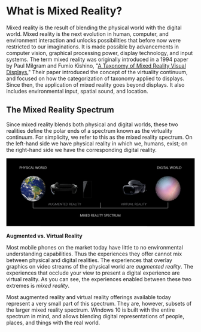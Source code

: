 # What is Mixed Reality?

Mixed reality is the result of blending the physical world with the digital world. Mixed reality is the next evolution in human, computer, and environment interaction and unlocks possibilities that before now were restricted to our imaginations. It is made possible by advancements in computer vision, graphical processing power, display technology, and input systems. The term mixed reality was originally introduced in a 1994 paper by Paul Milgram and Fumio Kishino, "[A Taxonomy of Mixed Reality Visual Displays.](https://etclab.mie.utoronto.ca/people/paul_dir/IEICE94/ieice.html)" Their paper introduced the concept of the virtuality continuum, and focused on how the categorization of taxonomy applied to displays. Since then, the application of mixed reality goes beyond displays. It also includes environmental input, spatial sound, and location.

## The Mixed Reality Spectrum

Since mixed reality blends both physical and digital worlds, these two realities define the polar ends of a spectrum known as the virtuality continuum. For simplicity, we refer to this as the mixed reality spectrum. On the left-hand side we have physical reality in which we, humans, exist; on the right-hand side we have the corresponding digital reality.

![Mixed Reality Spectrum](../../../.gitbook/assets/mr-spectrum.png)

**Augmented vs. Virtual Reality**

Most mobile phones on the market today have little to no environmental understanding capabilities. Thus the experiences they offer cannot mix between physical and digital realities. The experiences that overlay graphics on video streams of the physical world are *augmented reality*. The experiences that occlude your view to present a digital experience are virtual reality. As you can see, the experiences enabled between these two extremes is *mixed reality*.

Most augmented reality and virtual reality offerings available today represent a very small part of this spectrum. They are, however, subsets of the larger mixed reality spectrum. Windows 10 is built with the entire spectrum in mind, and allows blending digital representations of people, places, and things with the real world.